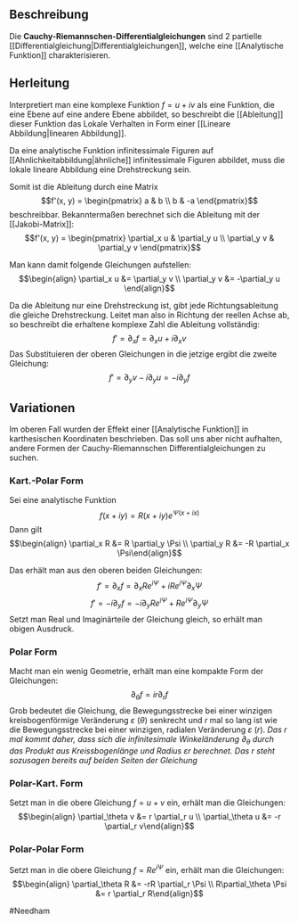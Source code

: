 ## Beschreibung
Die **Cauchy-Riemannschen-Differentialgleichungen** sind 2 partielle [[Differentialgleichung|Differentialgleichungen]], welche eine [[Analytische Funktion]] charakterisieren.

## Herleitung
Interpretiert man eine komplexe Funktion $f = u + iv$ als eine Funktion, die eine Ebene auf eine andere Ebene abbildet, so beschreibt die [[Ableitung]] dieser Funktion das Lokale Verhalten in Form einer [[Lineare Abbildung|linearen Abbildung]].

Da eine analytische Funktion infinitessimale Figuren auf [[Ahnlichkeitabbildung|ähnliche]] infinitessimale Figuren abbildet, muss die lokale lineare Abbildung eine Drehstreckung sein.

Somit ist die Ableitung durch eine Matrix $$f'(x, y) = \begin{pmatrix} a & b \\ b & -a \end{pmatrix}$$ beschreibbar.
Bekanntermaßen berechnet sich die Ableitung mit der [[Jakobi-Matrix]]:
$$f'(x, y) = \begin{pmatrix} \partial_x u & \partial_y u \\ \partial_y v & \partial_y v \end{pmatrix}$$

Man kann damit folgende Gleichungen aufstellen:
$$\begin{align} \partial_x u &= \partial_y v \\ \partial_y v &= -\partial_y u  \end{align}$$

Da die Ableitung nur eine Drehstreckung ist, gibt jede Richtungsableitung die gleiche Drehstreckung. Leitet man also in Richtung der reellen Achse ab, so beschreibt die erhaltene komplexe Zahl die Ableitung vollständig:
$$f' = \partial_x f = \partial_x u + i\partial_x v$$
Das Substituieren der oberen Gleichungen in die jetzige ergibt die zweite Gleichung:
$$f' = \partial_y v - i \partial_y u = -i\partial_y f$$

## Variationen
Im oberen Fall wurden der Effekt einer [[Analytische Funktion]] in karthesischen Koordinaten beschrieben.
Das soll uns aber nicht aufhalten, andere Formen der Cauchy-Riemannschen Differentialgleichungen zu suchen.

### Kart.-Polar Form
Sei eine analytische Funktion 
$$f(x+iy) = R(x+iy)e^{\Psi(x + ix)}$$
Dann gilt
$$\begin{align} \partial_x R &= R \partial_y \Psi \\ \partial_y R &= -R \partial_x \Psi\end{align}$$

Das erhält man aus den oberen beiden Gleichungen:
$$f' = \partial_x f = \partial_x Re^{i \Psi} + iRe^{i\Psi}\partial_x \Psi $$
$$f' = -i\partial_y f = -i\partial_y Re^{i \Psi} + Re^{i\Psi}\partial_y \Psi $$
Setzt man Real und Imaginärteile der Gleichung gleich, so erhält man obigen Ausdruck.

### Polar Form
Macht man ein wenig Geometrie, erhält man eine kompakte Form der Gleichungen:
$$\partial_\theta f = i r \partial_r f$$
Grob bedeutet die Gleichung, die Bewegungsstrecke bei einer winzigen kreisbogenförmige Veränderung $\varepsilon$ $(\theta)$ senkrecht und $r$ mal so lang ist wie die Bewegungsstrecke bei einer winzigen, radialen Veränderung $\varepsilon$ $(r)$.
*Das $r$ mal kommt daher, dass sich die infinitesimale Winkeländerung $\partial_\theta$ durch das Produkt aus Kreissbogenlänge und Radius $\varepsilon r$ berechnet.
Das $r$ steht sozusagen bereits auf beiden Seiten der Gleichung*


### Polar-Kart. Form
Setzt man in die obere Gleichung $f = u + v$ ein, erhält man die Gleichungen:
$$\begin{align} \partial_\theta v &= r \partial_r u \\ \partial_\theta u &= -r \partial_r v\end{align}$$

### Polar-Polar Form
Setzt man in die obere Gleichung $f = Re^{i\Psi}$ ein, erhält man die Gleichungen:
$$\begin{align} \partial_\theta R &= -rR \partial_r \Psi \\ R\partial_\theta \Psi &= r \partial_r R\end{align}$$

#Needham 
